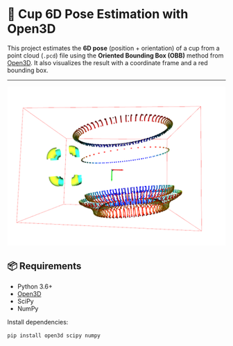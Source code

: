 # 🏺 Cup 6D Pose Estimation with Open3D

This project estimates the **6D pose** (position + orientation) of a cup from a point cloud (`.pcd`) file using the **Oriented Bounding Box (OBB)** method from [Open3D](http://www.open3d.org/). It also visualizes the result with a coordinate frame and a red bounding box.

---

![Cup Visualization](cup.png)

## 📦 Requirements

- Python 3.6+
- [Open3D](http://www.open3d.org/)
- SciPy
- NumPy

Install dependencies:

```bash
pip install open3d scipy numpy
```